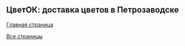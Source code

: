 <h2>ЦветОК: доставка цветов в Петрозаводске</h2>

<a href="https://aliszhuravl.github.io/cvetok/web/index.html">Главная страница</a>

<a href="https://aliszhuravl.github.io/cvetok/web/all.html">Все страницы</a>
